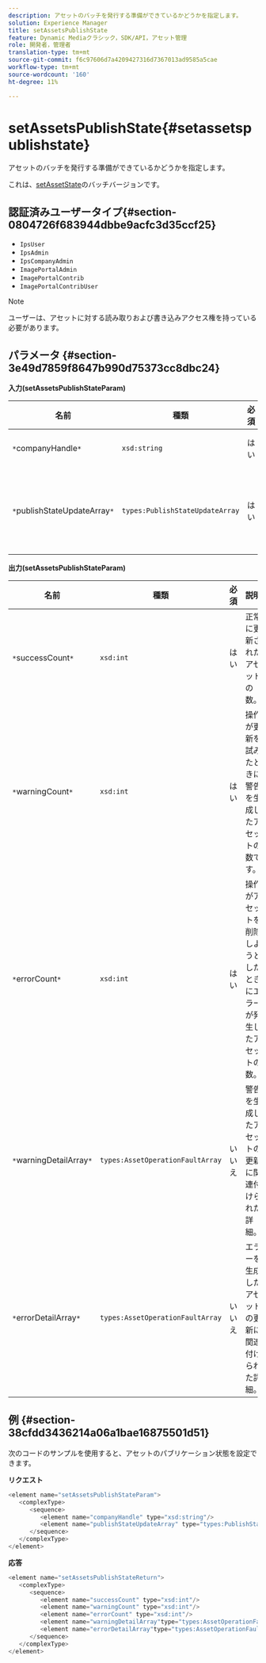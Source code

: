 ```yaml
---
description: アセットのバッチを発行する準備ができているかどうかを指定します。
solution: Experience Manager
title: setAssetsPublishState
feature: Dynamic Mediaクラシック，SDK/API，アセット管理
role: 開発者，管理者
translation-type: tm+mt
source-git-commit: f6c97606d7a4209427316d7367013ad9585a5cae
workflow-type: tm+mt
source-wordcount: '160'
ht-degree: 11%

---
```



# setAssetsPublishState{#setassetspublishstate}

アセットのバッチを発行する準備ができているかどうかを指定します。

これは、[setAssetState](../../../operations/c-operations-intro/c-methods/r-set-asset-publish-state.md#reference-9efc2eeea42348e0b1d5f3d1005c6563)のバッチバージョンです。

## 認証済みユーザータイプ{#section-0804726f683944dbbe9acfc3d35ccf25}

* `IpsUser`
* `IpsAdmin`
* `IpsCompanyAdmin`
* `ImagePortalAdmin`
* `ImagePortalContrib`
* `ImagePortalContribUser`

>[!NOTE]
>
>ユーザーは、アセットに対する読み取りおよび書き込みアクセス権を持っている必要があります。

## パラメータ {#section-3e49d7859f8647b990d75373cc8dbc24}

**入力(setAssetsPublishStateParam)**

| 名前 | 種類 | 必須 | 説明 |
|---|---|---|---|
| `*`companyHandle`*` | `xsd:string` | はい | 会社ハンドル |
| `*`publishStateUpdateArray`*` | `types:PublishStateUpdateArray` | はい | アセットの公開状態値の配列。 |

**出力(setAssetsPublishStateParam)**

| 名前 | 種類 | 必須 | 説明 |
|---|---|---|---|
| `*`successCount`*` | `xsd:int` | はい | 正常に更新されたアセットの数。 |
| `*`warningCount`*` | `xsd:int` | はい | 操作が更新を試みたときに警告を生成したアセットの数です。 |
| `*`errorCount`*` | `xsd:int` | はい | 操作がアセットを削除しようとしたときにエラーが発生したアセットの数。 |
| `*`warningDetailArray`*` | `types:AssetOperationFaultArray` | いいえ | 警告を生成したアセットの更新に関連付けられた詳細。 |
| `*`errorDetailArray`*` | `types:AssetOperationFaultArray` | いいえ | エラーを生成したアセットの更新に関連付けられた詳細。 |

## 例 {#section-38cfdd3436214a06a1bae16875501d51}

次のコードのサンプルを使用すると、アセットのパブリケーション状態を設定できます。

**リクエスト**

```java
<element name="setAssetsPublishStateParam">
   <complexType>
      <sequence>
         <element name="companyHandle" type="xsd:string"/>
         <element name="publishStateUpdateArray" type="types:PublishStateUpdateArray"/>
      </sequence>
   </complexType>
</element>
```

**応答**

```java
<element name="setAssetsPublishStateReturn">
   <complexType>
      <sequence>
         <element name="successCount" type="xsd:int"/>
         <element name="warningCount" type="xsd:int"/>
         <element name="errorCount" type="xsd:int"/>
         <element name="warningDetailArray"type="types:AssetOperationFaultArray" minOccurs="0"/>
         <element name="errorDetailArray"type="types:AssetOperationFaultArray" minOccurs="0"/>
      </sequence>
   </complexType>
</element>
```

